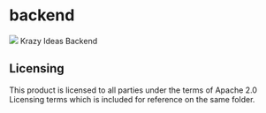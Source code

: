 # backend
[![](https://jitpack.io/v/krazyideas/backend.svg)](https://jitpack.io/#krazyideas/backend)
Krazy Ideas Backend

## Licensing
This product is licensed to all parties under the terms of Apache 2.0 Licensing terms which
is included for reference on the same folder.
